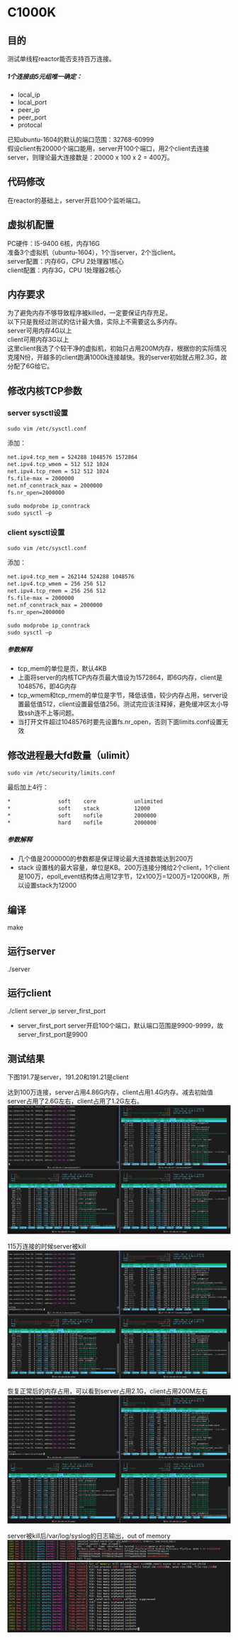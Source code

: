 # C1000K
## 目的
测试单线程reactor能否支持百万连接。
##### 1个连接由5元组唯一确定：
* local_ip
* local_port
* peer_ip
* peer_port
* protocal  

已知ubuntu-1604的默认的端口范围：32768-60999  
假设client有20000个端口能用，server开100个端口，用2个client去连接server，则理论最大连接数是：20000 x 100 x 2 = 400万。  

## 代码修改
在reactor的基础上，server开启100个监听端口。  

## 虚拟机配置
PC硬件：I5-9400 6核，内存16G  
准备3个虚拟机（ubuntu-1604），1个当server，2个当client。  
server配置：内存6G，CPU 2处理器1核心  
client配置：内存3G，CPU 1处理器2核心  

## 内存要求
为了避免内存不够导致程序被killed，一定要保证内存充足。  
以下只是我经过测试的估计最大值，实际上不需要这么多内存。  
server可用内存4G以上  
client可用内存3G以上  
这里client我选了个较干净的虚拟机，初始只占用200M内存，根据你的实际情况克隆N份，开越多的client跑满1000k连接越快。我的server初始就占用2.3G，故分配了6G给它。  

## 修改内核TCP参数

### server sysctl设置  
    sudo vim /etc/sysctl.conf  
添加：

    net.ipv4.tcp_mem = 524288 1048576 1572864  
    net.ipv4.tcp_wmem = 512 512 1024  
    net.ipv4.tcp_rmem = 512 512 1024  
    fs.file-max = 2000000  
    net.nf_conntrack_max = 2000000   
    fs.nr_open=2000000  

```
sudo modprobe ip_conntrack  
sudo sysctl –p  
```
  
### client sysctl设置  
    sudo vim /etc/sysctl.conf  
 
 添加：

    net.ipv4.tcp_mem = 262144 524288 1048576  
    net.ipv4.tcp_wmem = 256 256 512  
    net.ipv4.tcp_rmem = 256 256 512  
    fs.file-max = 2000000  
    net.nf_conntrack_max = 2000000    
    fs.nr_open=2000000  
  
```
sudo modprobe ip_conntrack  
sudo sysctl –p  
```
##### 参数解释
* tcp_mem的单位是页，默认4KB  
* 上面将server的内核TCP内存页最大值设为1572864，即6G内存，client是1048576，即4G内存  
* tcp_wmem和tcp_rmem的单位是字节，降低该值，较少内存占用，server设置最低值512，client设置最低值256。测试完应该注释掉，避免缓冲区太小导致ssh连不上等问题。  
* 当打开文件超过1048576时要先设置fs.nr_open，否则下面limits.conf设置无效

## 修改进程最大fd数量（ulimit）  

    sudo vim /etc/security/limits.conf  
    
最后加上4行：  
  
    *               soft    core            unlimited  
    *               soft    stack           12000  
    *               soft    nofile          2000000  
    *               hard    nofile          2000000  
    
##### 参数解释
* 几个值是2000000的参数都是保证理论最大连接数能达到200万  
* stack 设置栈的最大容量，单位是KB。200万连接分摊给2个client，1个client是100万，epoll_event结构体占用12字节，12x100万=1200万=12000KB，所以设置stack为12000

## 编译
make

## 运行server
./server

## 运行client
./client server_ip server_first_port  

* server_first_port server开启100个端口，默认端口范围是9900-9999，故server_first_port是9900  

## 测试结果
下图191.7是server，191.20和191.21是client

达到100万连接，server占用4.86G内存，client占用1.4G内存。减去初始值server占用了2.6G左右，client占用了1.2G左右。
![avatar](/screenshot/1.png)

115万连接的时候server被kill
![avatar](/screenshot/2.png)

恢复正常后的内存占用，可以看到server占用2.1G，client占用200M左右
![avatar](/screenshot/3.png)

server被kill后/var/log/syslog的日志输出，out of memory
![avatar](/screenshot/4.png)
![avatar](/screenshot/5.png)
